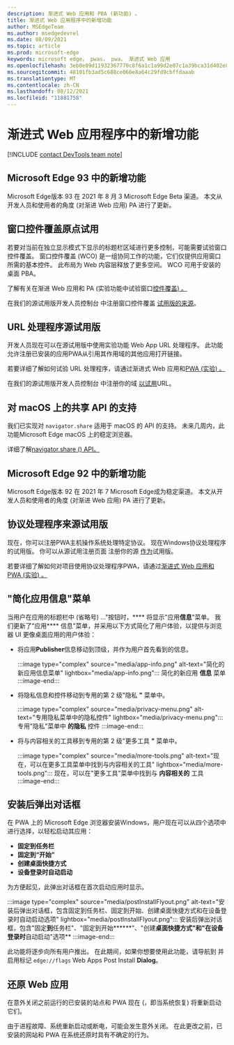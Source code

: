 ```yaml
---
description: 渐进式 Web 应用和 PBA (新功能) 。
title: 渐进式 Web 应用程序中的新增功能
author: MSEdgeTeam
ms.author: msedgedevrel
ms.date: 08/09/2021
ms.topic: article
ms.prod: microsoft-edge
keywords: microsoft edge， pwas， pwa， 渐进式 Web 应用
ms.openlocfilehash: 3eb8e09d11932367770c8f6a1c1a99d2e07c1a39bca31d402e8e4bb29c012de7
ms.sourcegitcommit: 48101fb3ad5c688ce066e8a64c29fd9cbffdaaab
ms.translationtype: MT
ms.contentlocale: zh-CN
ms.lasthandoff: 08/12/2021
ms.locfileid: "11881758"
---
```

# <a name="whats-new-in-progressive-web-apps"></a>渐进式 Web 应用程序中的新增功能

[!INCLUDE [contact DevTools team note](includes/edge-whats-new-note.md)]


## <a name="whats-new-in-microsoft-edge-93"></a>Microsoft Edge 93 中的新增功能

Microsoft Edge版本 93 在 2021 年 8 月 3 Microsoft Edge Beta 渠道。 本文从开发人员和使用者的角度 (对渐进 Web 应用) PA 进行了更新。

## <a name="window-controls-overlay-origin-trials"></a>窗口控件覆盖原点试用

若要对当前在独立显示模式下显示的标题栏区域进行更多控制，可能需要试验窗口控件覆盖。 窗口控件覆盖 (WCO) 是一组协同工作的功能，它们仅提供应用窗口所需的基本控件。 此布局为 Web 内容层释放了更多空间。 WCO 可用于安装的桌面 PBA。 

了解有关在渐进 Web 应用和 PA (实验功能中试验窗口[控件覆盖) 。 ][ExpWCO]

在我们的源试用版开发人员控制台 中注册窗口控件覆盖 [试用版的来源][WCOOT]。

## <a name="url-handlers-origin-trial"></a>URL 处理程序源试用版

开发人员现在可以在源试用版中使用实验功能 Web App URL 处理程序。 此功能允许注册已安装的应用PWA从引用其作用域的其他应用打开链接。

若要详细了解如何试验 URL 处理程序，请通过渐进式 Web 应用和[PWA (实验) 。 ][ExpURLHandler]

在我们的源试用版开发人员控制台 中注册你的域 [以试用][URLHandlerOT]URL。

## <a name="support-for-the-share-api-on-macos"></a>对 macOS 上的共享 API 的支持

我们已实现对 `navigator.share` 适用于 macOS 的 API 的支持。 未来几周内，此功能Microsoft Edge macOS 上的稳定浏览器。 

详细了解[navigator.share () API。][mdnShareAPI]


## <a name="whats-new-in-microsoft-edge-92"></a>Microsoft Edge 92 中的新增功能

Microsoft Edge版本 92 在 2021 年 7 Microsoft Edge成为稳定渠道。 本文从开发人员和使用者的角度 (对渐进 Web 应用) PA 进行了更新。

## <a name="protocol-handlers-origin-trial"></a>协议处理程序来源试用版 

现在，你可以注册PWA主机操作系统处理特定协议。 现在Windows协议处理程序的试用版。 你可以从源试用注册页面 注册你的源 [作为][MicrosoftDeveloperMicrosoftEdgeOriginTrialsWebAppProtocolHandlerRegistrationRegistration]试用版。

若要详细了解如何对项目使用协议处理程序PWA，请通过[渐进式 Web 应用和 PWA (实验) 。 ][ExpProtocolHandlers]

## <a name="streamlined-app-info-menu"></a>"简化应用信息"菜单

当用户在应用的标题栏中 (省略号) ..."按钮时，**** 将显示"应用**信息**"菜单。  我们更新了"应用**** 信息"菜单，并采用以下方式简化了用户体验，以提供与浏览器 UI 更像桌面应用的用户体验：
*  将应用**Publisher**信息移动到顶级，并作为用户首先看到的信息。

   :::image type="complex" source="media/app-info.png" alt-text="简化的新应用信息菜单" lightbox="media/app-info.png":::
      简化的新应用 **信息** 菜单
   :::image-end:::

*  将隐私信息和控件移动到专用的第 2 级"隐私 **"** 菜单中。

   :::image type="complex" source="media/privacy-menu.png" alt-text="专用隐私菜单中的隐私控件" lightbox="media/privacy-menu.png":::
      专用"隐私"菜单中 **的隐私** 控件
   :::image-end:::

*  将与内容相关的工具移到专用的第 2 级"更多工具 **"** 菜单中。

   :::image type="complex" source="media/more-tools.png" alt-text="现在，可以在更多工具菜单中找到与内容相关的工具" lightbox="media/more-tools.png":::
      现在，可以在"更多工具"菜单中找到与 **内容相关的** 工具
   :::image-end:::


## <a name="post-install-flyout-dialog-box"></a>安装后弹出对话框

在 PWA 上的 Microsoft Edge 浏览器安装Windows，用户现在可以从四个选项中进行选择，以轻松启动其应用： 
*  **固定到任务栏** 
*  **固定到“开始”**
*  **创建桌面快捷方式**
*  **设备登录时自动启动**

为方便起见，此弹出对话框在首次启动应用时显示。

:::image type="complex" source="media/postInstallFlyout.png" alt-text="安装后弹出对话框，包含固定到任务栏、固定到开始、创建桌面快捷方式和在设备登录时自动启动选项" lightbox="media/postInstallFlyout.png":::
   安装后弹出对话框，包含"固定**到**任务栏"、"固定到开始******"、"创建**桌面快捷方式"和"在设备登录时**自动启动"选项**
:::image-end:::

此功能将逐步向所有用户推出。 在此期间，如果你想要使用此功能，请导航到 并启用标记 `edge://flags` Web Apps Post Install **Dialog**。

## <a name="restore-web-apps"></a>还原 Web 应用

在意外关闭之前运行的已安装的站点和 PWA 现在 (，即当系统恢复) 将重新启动它们。

由于进程故障、系统重新启动或断电，可能会发生意外关闭。 在此更改之前，已安装的网站和 PWA 在系统还原时具有不确定的行为。  

<!-- links -->  

<!--[ArchiveMicrosoftEdgeLegacyDeveloperPWAsIndexRequirements]: /archive/microsoft-edge/legacy/developer/progressive-web-apps/index#requirements "Requirements - Progressive Web Apps \(EdgeHTML\) on Windows | Microsoft Docs"  -->  

[ExpWCO]: ../experimental-features/index.md#window-controls-overlay-for-installed-desktop-web-apps "已安装桌面 Web 应用的窗口控件覆盖 - 实验功能"

[ExpProtocolHandlers]: ../experimental-features/index.md#uri-protocol-handling "URI 协议处理 - 实验性功能"

[ExpURLHandler]: ../experimental-features/index.md#url-link-handling "URL 链接处理 - 实验性功能"

[MicrosoftDeveloperMicrosoftEdgeOriginTrials]: https://developer.microsoft.com/microsoft-edge/origin-trials "源试用版|Microsoft Edge开发人员"

[MicrosoftDeveloperMicrosoftEdgeOriginTrialsWebAppProtocolHandlerRegistrationRegistration]: https://developer.microsoft.com/microsoft-edge/origin-trials/web-app-protocol-handler-registration/registration "注册 Web 应用协议处理程序|Microsoft 开发人员"  

[URLHandlerOT]: https://developer.microsoft.com/en-us/microsoft-edge/origin-trials/web-app-url-handlers/registration/ "注册 Web 应用 URL 处理程序|Microsoft 开发人员" 

[WCOOT]: https://developer.microsoft.com/en-us/microsoft-edge/origin-trials/web-app-window-controls-overlay/registration/ "注册 Web 应用窗口控件覆盖"

[mdnShareAPI]: https://developer.mozilla.org/en-US/docs/Web/API/Navigator/share
